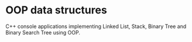 # OOP data structures
 C++ console applications implementing Linked List, Stack, Binary Tree and Binary Search Tree using OOP.

